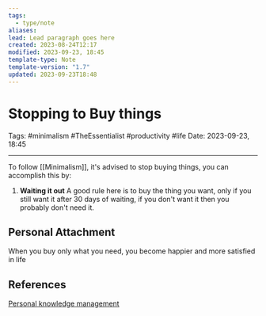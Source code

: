 ```yaml
---
tags:
  - type/note
aliases: 
lead: Lead paragraph goes here
created: 2023-08-24T12:17
modified: 2023-09-23, 18:45
template-type: Note
template-version: "1.7"
updated: 2023-09-23T18:48
---
```


# Stopping to Buy things

Tags: #minimalism #TheEssentialist #productivity #life 
Date: 2023-09-23, 18:45

---

To follow [[Minimalism]], it's advised to stop buying things, you can accomplish this by:

1. **Waiting it out**
	A good rule here is to buy the thing you want, only if you still want it after 30 days of waiting, if you don't want it then you probably don't need it.

## Personal Attachment

When you buy only what you need, you become happier and more satisfied in life

## References

[Personal knowledge management](../SLIP-BOX/Personal%20knowledge%20management.md)
